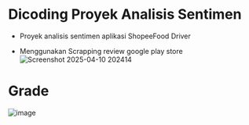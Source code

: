 # Dicoding Proyek Analisis Sentimen
* Proyek analisis sentimen aplikasi ShopeeFood Driver

* Menggunakan Scrapping review google play store
![Screenshot 2025-04-10 202414](https://github.com/user-attachments/assets/fb4b9493-a283-43c8-8ddd-6ba281899a4f)

# Grade
![image](https://github.com/user-attachments/assets/a0de1615-f75a-4ed3-9951-7749310b7f3c)

